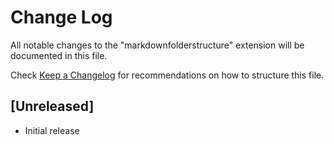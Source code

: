 # Change Log

All notable changes to the "markdownfolderstructure" extension will be documented in this file.

Check [Keep a Changelog](http://keepachangelog.com/) for recommendations on how to structure this file.

## [Unreleased]

- Initial release
